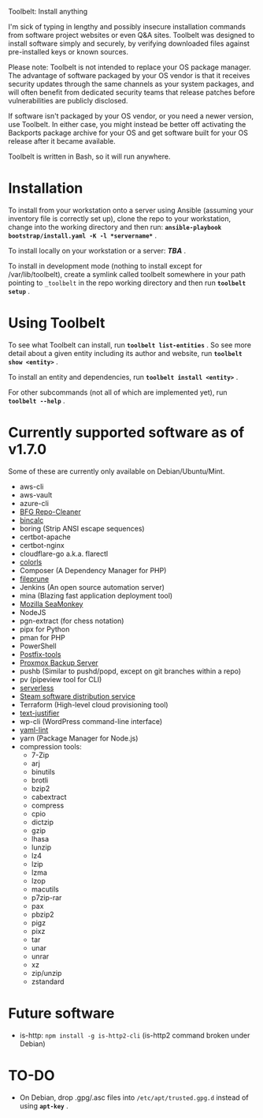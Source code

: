 Toolbelt: Install anything

I'm sick of typing in lengthy and possibly insecure installation
commands from software project websites or even Q&A sites.  Toolbelt was
designed to install software simply and securely, by verifying downloaded
files against pre-installed keys or known sources.

Please note: Toolbelt is not intended to replace your OS package
manager.  The advantage of software packaged by your OS vendor is that
it receives security updates through the same channels as your system
packages, and will often benefit from dedicated security teams that
release patches before vulnerabilities are publicly disclosed.

If software isn't packaged by your OS vendor, or you need a newer
version, use Toolbelt.  In either case, you might instead be better off
activating the Backports package archive for your OS and get software
built for your OS release after it became available.

Toolbelt is written in Bash, so it will run anywhere.

Installation
============

To install from your workstation onto a server using Ansible (assuming
your inventory file is correctly set up), clone the repo to your
workstation, change into the working directory and then run:
**`ansible-playbook bootstrap/install.yaml -K -l *servername*`** .

To install locally on your workstation or a server: ***TBA*** .

To install in development mode (nothing to install except for
/var/lib/toolbelt), create a symlink called toolbelt somewhere in your
path pointing to `_toolbelt` in the repo working directory and then run
**`toolbelt setup`** .

Using Toolbelt
==============

To see what Toolbelt can install, run **`toolbelt list-entities`** .  So
see more detail about a given entity including its author and website,
run **`toolbelt show <entity>`** .

To install an entity and dependencies, run **`toolbelt install <entity>`** .

For other subcommands (not all of which are implemented yet), run
**`toolbelt --help`** .

Currently supported software as of v1.7.0
=========================================

Some of these are currently only available on Debian/Ubuntu/Mint.

  - aws-cli
  - aws-vault
  - azure-cli
  - [BFG Repo-Cleaner](https://rtyley.github.io/bfg-repo-cleaner/)
  - [bincalc](https://pypi.org/project/bincalc)
  - boring (Strip ANSI escape sequences)
  - certbot-apache
  - certbot-nginx
  - cloudflare-go a.k.a. flarectl
  - [colorls](https://pypi.org/project/colorls)
  - Composer (A Dependency Manager for PHP)
  - [fileprune](https://www.spinellis.gr/sw/unix/fileprune/)
  - Jenkins (An open source automation server)
  - mina (Blazing fast application deployment tool)
  - [Mozilla SeaMonkey](https://seamonkey-project.org/)
  - NodeJS
  - pgn-extract (for chess notation)
  - pipx for Python
  - pman for PHP
  - PowerShell
  - [Postfix-tools](https://pypi.org/project/Postfix-tools)
  - [Proxmox Backup Server](https://proxmox.com/en/products/proxmox-backup-server/overview)
  - pushb (Similar to pushd/popd, except on git branches within a repo)
  - pv (pipeview tool for CLI)
  - [serverless](https://www.serverless.com/)
  - [Steam software distribution service](http://www.steampowered.com/)
  - Terraform (High-level cloud provisioning tool)
  - [text-justifier](https://pypi.org/project/text-justifier)
  - wp-cli (WordPress command-line interface)
  - [yaml-lint](https://github.com/rasshofer/yaml-lint)
  - yarn (Package Manager for Node.js)
  - compression tools:
      - 7-Zip
      - arj
      - binutils
      - brotli
      - bzip2
      - cabextract
      - compress
      - cpio
      - dictzip
      - gzip
      - lhasa
      - lunzip
      - lz4
      - lzip
      - lzma
      - lzop
      - macutils
      - p7zip-rar
      - pax
      - pbzip2
      - pigz
      - pixz
      - tar
      - unar
      - unrar
      - xz
      - zip/unzip
      - zstandard

Future software
===============

  - is-http: `npm install -g is-http2-cli` (is-http2 command broken
    under Debian)

TO-DO
=====
  - On Debian, drop .gpg/.asc files into `/etc/apt/trusted.gpg.d` instead of using **`apt-key`** .
